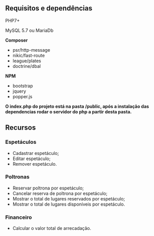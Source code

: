 ## Requisitos e dependências

PHP7+

MySQL 5.7 ou MariaDb

**Composer**
- psr/http-message
- nikic/fast-route
- league/plates
- doctrine/dbal

**NPM**
- bootstrap
- jquery
- popper.js


**O index.php do projeto está na pasta /public, após a instalação das dependencias rodar o servidor do php a partir desta pasta.**

## Recursos

### Espetáculos
  * Cadastrar espetáculo;
  * Editar espetáculo;
  * Remover espetáculo.
  
### Poltronas
  * Reservar poltrona por espetáculo;
  * Cancelar reserva de poltrona por espetáculo;
  * Mostrar o total de lugares reservados por espetáculo;
  * Mostrar o total de lugares disponíveis por espetáculo.
  
### Financeiro 
  * Calcular o valor total de arrecadação.
